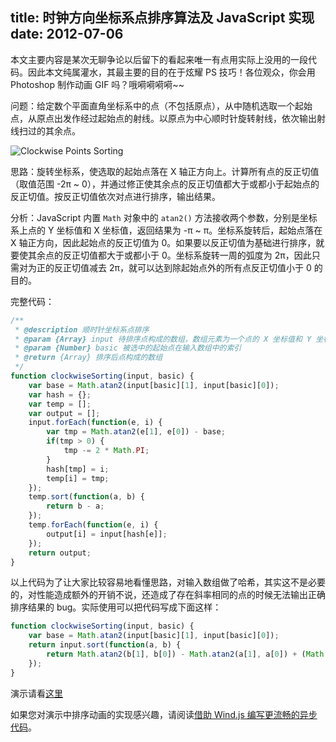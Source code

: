 title: 时钟方向坐标系点排序算法及 JavaScript 实现
date: 2012-07-06
---
本文主要内容是某次无聊争论以后留下的看起来唯一有点用实际上没用的一段代码。因此本文纯属灌水，其最主要的目的在于炫耀 PS 技巧！各位观众，你会用 Photoshop 制作动画 GIF 吗？哦嗬嗬嗬嗬~~

问题：给定数个平面直角坐标系中的点（不包括原点），从中随机选取一个起始点，从原点出发作经过起始点的射线。以原点为中心顺时针旋转射线，依次输出射线扫过的其余点。

![Clockwise Points Sorting](/assets/images/2012/07/clockwise-points-sorting.gif)<!-- more -->

思路：旋转坐标系，使选取的起始点落在 X 轴正方向上。计算所有点的反正切值（取值范围 -2π ~ 0），并通过修正使其余点的反正切值都大于或都小于起始点的反正切值。按反正切值依次对点进行排序，输出结果。

分析：JavaScript 内置 `Math` 对象中的 `atan2()` 方法接收两个参数，分别是坐标系上点的 Y 坐标值和 X 坐标值，返回结果为 -π ~ π。坐标系旋转后，起始点落在 X 轴正方向，因此起始点的反正切值为 0。如果要以反正切值为基础进行排序，就要使其余点的反正切值都大于或都小于 0。坐标系旋转一周的弧度为 2π，因此只需对为正的反正切值减去 2π，就可以达到除起始点外的所有点反正切值小于 0 的目的。

完整代码：

```js
/**
 * @description 顺时针坐标系点排序
 * @param {Array} input 待排序点构成的数组，数组元素为一个点的 X 坐标值和 Y 坐标值构成的长度为 2 的数组
 * @param {Number} basic 被选中的起始点在输入数组中的索引
 * @return {Array} 排序后点构成的数组
 */
function clockwiseSorting(input, basic) {
    var base = Math.atan2(input[basic][1], input[basic][0]);
    var hash = {};
    var temp = [];
    var output = [];
    input.forEach(function(e, i) {
        var tmp = Math.atan2(e[1], e[0]) - base;
        if(tmp > 0) {
            tmp -= 2 * Math.PI;
        }
        hash[tmp] = i;
        temp[i] = tmp;
    });
    temp.sort(function(a, b) {
        return b - a;
    });
    temp.forEach(function(e, i) {
        output[i] = input[hash[e]];
    });
    return output;
}
```

以上代码为了让大家比较容易地看懂思路，对输入数组做了哈希，其实这不是必要的，对性能造成额外的开销不说，还造成了存在斜率相同的点的时候无法输出正确排序结果的 bug。实际使用可以把代码写成下面这样：

```js
function clockwiseSorting(input, basic) {
    var base = Math.atan2(input[basic][1], input[basic][0]);
    return input.sort(function(a, b) {
        return Math.atan2(b[1], b[0]) - Math.atan2(a[1], a[0]) + (Math.atan2(b[1], b[0]) > base ? - 2 * Math.PI : 0) + (Math.atan2(a[1], a[0]) > base ? 2 * Math.PI : 0);
    });
}
```

演示请看[这里](/clockwise-points-sorting/demo3.html)

如果您对演示中排序动画的实现感兴趣，请阅读[借助 Wind.js 编写更流畅的异步代码](#/blog/articles/2012/better-asynchronous-coding-with-windjs)。